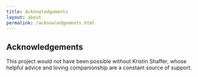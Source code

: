 ```yaml
---
title: Acknowledgements
layout: about
permalink: /acknowledgements.html
---
```


## Acknowledgements

This project would not have been possible without Kristin Shaffer, whose helpful advice and loving companionship are a constant source of support.

